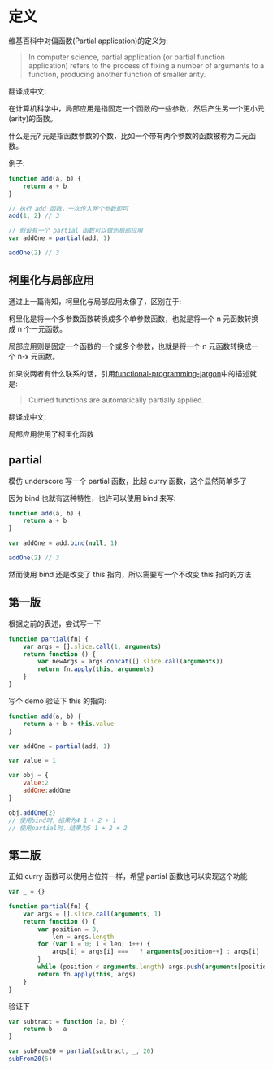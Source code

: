 # 定义

维基百科中对偏函数(Partial application)的定义为:

> In computer science, partial application (or partial function application) refers to the process of fixing a number of arguments to a function, producing another function of smaller arity.

翻译成中文:

在计算机科学中，局部应用是指固定一个函数的一些参数，然后产生另一个更小元(arity)的函数。

什么是元? 元是指函数参数的个数，比如一个带有两个参数的函数被称为二元函数。

例子:

```js
function add(a, b) {
	return a + b
}

// 执行 add 函数，一次传入两个参数即可
add(1, 2) // 3

// 假设有一个 partial 函数可以做到局部应用
var addOne = partial(add, 1)

addOne(2) // 3
```

## 柯里化与局部应用

通过上一篇得知，柯里化与局部应用太像了，区别在于:

柯里化是将一个多参数函数转换成多个单参数函数，也就是将一个 n 元函数转换成 n 个一元函数。

局部应用则是固定一个函数的一个或多个参数，也就是将一个 n 元函数转换成一个 n-x 元函数。

如果说两者有什么联系的话，引用[functional-programming-jargon](https://github.com/hemanth/functional-programming-jargon#partial-application)中的描述就是:

> Curried functions are automatically partially applied.

翻译成中文:

局部应用使用了柯里化函数

## partial

模仿 underscore 写一个 partial 函数，比起 curry 函数，这个显然简单多了

因为 bind 也就有这种特性，也许可以使用 bind 来写:

```js
function add(a, b) {
	return a + b
}

var addOne = add.bind(null, 1)

addOne(2) // 3
```

然而使用 bind 还是改变了 this 指向，所以需要写一个不改变 this 指向的方法

## 第一版

根据之前的表述，尝试写一下

```js
function partial(fn) {
	var args = [].slice.call(1, arguments)
	return function () {
		var newArgs = args.concat([].slice.call(arguments))
		return fn.apply(this, arguments)
	}
}
```

写个 demo 验证下 this 的指向:

```js
function add(a, b) {
	return a + b + this.value
}

var addOne = partial(add, 1)

var value = 1

var obj = {
    value:2
    addOne:addOne
}

obj.addOne(2)
// 使用bind时，结果为4 1 + 2 + 1
// 使用partial时，结果为5 1 + 2 + 2
```

## 第二版

正如 curry 函数可以使用占位符一样，希望 partial 函数也可以实现这个功能

```js
var _ = {}

function partial(fn) {
	var args = [].slice.call(arguments, 1)
	return function () {
		var position = 0,
			len = args.length
		for (var i = 0; i < len; i++) {
			args[i] = args[i] === _ ? arguments[position++] : args[i]
		}
		while (position < arguments.length) args.push(arguments[position++])
		return fn.apply(this, args)
	}
}
```

验证下

```js
var subtract = function (a, b) {
	return b - a
}

var subFrom20 = partial(subtract, _, 20)
subFrom20(5)
```
